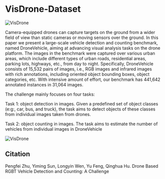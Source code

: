 # VisDrone-Dataset

![VisDrone](https://github.com/VisDrone/DroneVehicle/blob/master/dataset_sample.png)

Camera-equipped drones can capture targets on the ground from a wider field of view than static cameras or moving
sensors over the ground. In this paper we present a large-scale vehicle detection and counting benchmark, named DroneVehicle,
aiming at advancing visual analysis tasks on the drone platform. The images in the benchmark were captured over various urban
areas, which include different types of urban roads, residential areas, parking lots, highways, etc., from day to night. Specifically,
DroneVehicle consists of 15,532 pairs of images, i.e., RGB images and infrared images with rich annotations, including oriented object bounding boxes, object categories, etc. With intensive amount of effort, our benchmark has 441,642 annotated
instances in 31,064 images.

The challenge mainly focuses on four tasks: 

Task 1: object detection in images. Given a predefined
set of object classes (e:g:, car, bus, and truck), the task
aims to detect objects of these classes from individual
images taken from drones.

Task 2: object counting in images. The task aims to
estimate the number of vehicles from individual images
in DroneVehicle

![VisDrone](https://github.com/VisDrone/DroneVehicle/blob/master/label_sample.png)

## Citation 

Pengfei Zhu, Yiming Sun, Longyin Wen, Yu Feng, Qinghua Hu. Drone Based RGBT Vehicle Detection and
Counting: A Challenge


